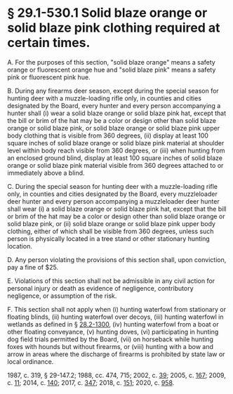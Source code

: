 # § 29.1-530.1 Solid blaze orange or solid blaze pink clothing required at certain times.

<p>A. For the purposes of this section, "solid blaze orange" means a safety orange or fluorescent orange hue and "solid blaze pink" means a safety pink or fluorescent pink hue.</p><p>B. During any firearms deer season, except during the special season for hunting deer with a muzzle-loading rifle only, in counties and cities designated by the Board, every hunter and every person accompanying a hunter shall (i) wear a solid blaze orange or solid blaze pink hat, except that the bill or brim of the hat may be a color or design other than solid blaze orange or solid blaze pink, or solid blaze orange or solid blaze pink upper body clothing that is visible from 360 degrees, (ii) display at least 100 square inches of solid blaze orange or solid blaze pink material at shoulder level within body reach visible from 360 degrees, or (iii) when hunting from an enclosed ground blind, display at least 100 square inches of solid blaze orange or solid blaze pink material visible from 360 degrees attached to or immediately above a blind.</p><p>C. During the special season for hunting deer with a muzzle-loading rifle only, in counties and cities designated by the Board, every muzzleloader deer hunter and every person accompanying a muzzleloader deer hunter shall wear (i) a solid blaze orange or solid blaze pink hat, except that the bill or brim of the hat may be a color or design other than solid blaze orange or solid blaze pink, or (ii) solid blaze orange or solid blaze pink upper body clothing, either of which shall be visible from 360 degrees, unless such person is physically located in a tree stand or other stationary hunting location.</p><p>D. Any person violating the provisions of this section shall, upon conviction, pay a fine of $25.</p><p>E. Violations of this section shall not be admissible in any civil action for personal injury or death as evidence of negligence, contributory negligence, or assumption of the risk.</p><p>F. This section shall not apply when (i) hunting waterfowl from stationary or floating blinds, (ii) hunting waterfowl over decoys, (iii) hunting waterfowl in wetlands as defined in § <a href='/vacode/28.2-1300/'>28.2-1300</a>, (iv) hunting waterfowl from a boat or other floating conveyance, (v) hunting doves, (vi) participating in hunting dog field trials permitted by the Board, (vii) on horseback while hunting foxes with hounds but without firearms, or (viii) hunting with a bow and arrow in areas where the discharge of firearms is prohibited by state law or local ordinance.</p><p>1987, c. 319, § 29-147.2; 1988, cc. 474, 715; 2002, c. <a href='http://lis.virginia.gov/cgi-bin/legp604.exe?021+ful+CHAP0039'>39</a>; 2005, c. <a href='http://lis.virginia.gov/cgi-bin/legp604.exe?051+ful+CHAP0167'>167</a>; 2009, c. <a href='http://lis.virginia.gov/cgi-bin/legp604.exe?091+ful+CHAP0011'>11</a>; 2014, c. <a href='http://lis.virginia.gov/cgi-bin/legp604.exe?141+ful+CHAP0140'>140</a>; 2017, c. <a href='http://lis.virginia.gov/cgi-bin/legp604.exe?171+ful+CHAP0347'>347</a>; 2018, c. <a href='http://lis.virginia.gov/cgi-bin/legp604.exe?181+ful+CHAP0151'>151</a>; 2020, c. <a href='http://lis.virginia.gov/cgi-bin/legp604.exe?201+ful+CHAP0958'>958</a>.</p>